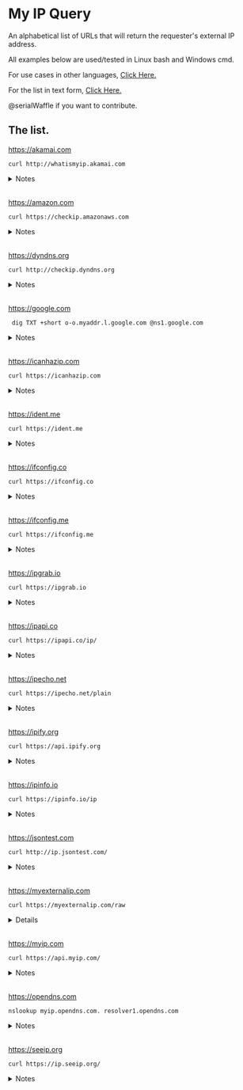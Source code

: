 # My IP Query
 
 An alphabetical list of URLs that will return the requester's external IP address.
 
All examples below are used/tested in Linux bash and Windows cmd.

For use cases in other languages, [Click Here.](https://github.com/serialwaffle/MyIPQuery/blob/main/CodeSamples.md)

For the list in text form, [Click Here.](https://github.com/serialwaffle/MyIPQuery/blob/main/list.txt)
 
 @serialWaffle if you want to contribute.

## The list.


https://akamai.com
```
curl http://whatismyip.akamai.com
```
<details>
  <summary>Notes</summary>
None.
</details>

 <br />

https://amazon.com
```
curl https://checkip.amazonaws.com
```
<details>
  <summary>Notes</summary>
None.
</details>

 <br />
 
https://dyndns.org
```
curl http://checkip.dyndns.org
```
<details>
  <summary>Notes</summary>
None.
</details>

 <br />
 
https://google.com
```
 dig TXT +short o-o.myaddr.l.google.com @ns1.google.com
```
<details>
  <summary>Notes</summary>
If dig is available.
</details>

 <br />

https://icanhazip.com
```
curl https://icanhazip.com
```
<details>
  <summary>Notes</summary>
None. 
</details>

<br />

https://ident.me
```
curl https://ident.me
```
<details>
  <summary>Notes</summary>
None. 
</details>

<br />

https://ifconfig.co
```
curl https://ifconfig.co
```
<details>
  <summary>Notes</summary>
None. 
</details>

<br />

https://ifconfig.me
```
curl https://ifconfig.me
```
<details>
  <summary>Notes</summary>
None. 
</details>

<br />

https://ipgrab.io
```
curl https://ipgrab.io
```
<details>
  <summary>Notes</summary>
None. 
</details>

<br />

https://ipapi.co
```
curl https://ipapi.co/ip/
```
<details>
  <summary>Notes</summary>
None. 
</details>

<br />

https://ipecho.net
```
curl https://ipecho.net/plain
```
<details>
  <summary>Notes</summary>
None. 
</details>

<br />

https://ipify.org
```
curl https://api.ipify.org
```
<details>
  <summary>Notes</summary>
Use:
  
  ```
   curl https://api.ipify.org?format=json
  ```
  To return JSON
</details>

 <br />
 
 https://ipinfo.io
```
curl https://ipinfo.io/ip
```
<details>
  <summary>Notes</summary>
Leave off /ip for more info. 
</details>

 <br />
 
 https://jsontest.com
```
curl http://ip.jsontest.com/
```
<details>
  <summary>Notes</summary>
None. 
</details>

 <br />

https://myexternalip.com
```
curl https://myexternalip.com/raw
```
<details>
Use:
  
  ```
   curl https://myexternalip.com/json
  ```
  To return JSON
</details>

<br />

https://myip.com
```
curl https://api.myip.com/
```
<details>
  <summary>Notes</summary>
Returns JSON.
</details>

 <br />
 
 https://opendns.com
```
nslookup myip.opendns.com. resolver1.opendns.com
```
<details>
  <summary>Notes</summary>
Uses resolver1.opendns.com dns server to resolve the magical myip.opendns.com hostname to your ip address.
Also works with dig:
 
 ```
 dig +short myip.opendns.com @resolver1.opendns.com 
 ```

 Returns DNS response.
</details>

 <br />
 
https://seeip.org
```
curl https://ip.seeip.org/
```
<details>
  <summary>Notes</summary>
None.
</details>

 <br />






